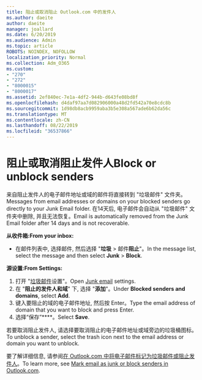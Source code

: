 ```yaml
---
title: 阻止或取消阻止 Outlook.com 中的发件人
ms.author: daeite
author: daeite
manager: joallard
ms.date: 6/20/2019
ms.audience: Admin
ms.topic: article
ROBOTS: NOINDEX, NOFOLLOW
localization_priority: Normal
ms.collection: Adm_O365
ms.custom:
- "270"
- "272"
- "8000015"
- "8000017"
ms.assetid: 2ef840ec-7e1a-4df2-944b-d643fe08bd8f
ms.openlocfilehash: d4daf97aa7d082906000a48d2fd542a70e8cdc8b
ms.sourcegitcommit: 1d98db8acb9959aba3b5e308a567ade6b62da56c
ms.translationtype: MT
ms.contentlocale: zh-CN
ms.lasthandoff: 08/22/2019
ms.locfileid: "36537866"
---
```

# <a name="block-or-unblock-senders"></a><span data-ttu-id="8e597-102">阻止或取消阻止发件人</span><span class="sxs-lookup"><span data-stu-id="8e597-102">Block or unblock senders</span></span>

<span data-ttu-id="8e597-103">来自阻止发件人的电子邮件地址或域的邮件将直接转到 "垃圾邮件" 文件夹。</span><span class="sxs-lookup"><span data-stu-id="8e597-103">Messages from email addresses or domains on your blocked senders go directly to your Junk Email folder.</span></span> <span data-ttu-id="8e597-104">在14天后, 电子邮件会自动从 "垃圾邮件" 文件夹中删除, 并且无法恢复。</span><span class="sxs-lookup"><span data-stu-id="8e597-104">Email is automatically removed from the Junk Email folder after 14 days and is not recoverable.</span></span>

<span data-ttu-id="8e597-105">**从收件箱:**</span><span class="sxs-lookup"><span data-stu-id="8e597-105">**From your inbox:**</span></span>

- <span data-ttu-id="8e597-106">在邮件列表中, 选择邮件, 然后选择 "**垃圾** > 邮件**阻止**"。</span><span class="sxs-lookup"><span data-stu-id="8e597-106">In the message list, select the message and then select **Junk** > **Block**.</span></span>

<span data-ttu-id="8e597-107">**源设置:**</span><span class="sxs-lookup"><span data-stu-id="8e597-107">**From Settings:**</span></span>

1. <span data-ttu-id="8e597-108">打开 "[垃圾邮件](https://outlook.live.com/mail/options/mail/junkEmail)设置"。</span><span class="sxs-lookup"><span data-stu-id="8e597-108">Open [Junk email](https://outlook.live.com/mail/options/mail/junkEmail) settings.</span></span>
2. <span data-ttu-id="8e597-109">在 "**阻止的发件人和域**" 下, 选择 "**添加**"。</span><span class="sxs-lookup"><span data-stu-id="8e597-109">Under **Blocked senders and domains**, select **Add**.</span></span>
3. <span data-ttu-id="8e597-110">键入要阻止的域的电子邮件地址, 然后按 Enter。</span><span class="sxs-lookup"><span data-stu-id="8e597-110">Type the email address of domain that you want to block and press Enter.</span></span>
4. <span data-ttu-id="8e597-111">选择“保存”\*\*\*\*。</span><span class="sxs-lookup"><span data-stu-id="8e597-111">Select **Save**.</span></span>

<span data-ttu-id="8e597-112">若要取消阻止发件人, 请选择要取消阻止的电子邮件地址或域旁边的垃圾桶图标。</span><span class="sxs-lookup"><span data-stu-id="8e597-112">To unblock a sender, select the trash icon next to the email address or domain you want to unblock.</span></span>

<span data-ttu-id="8e597-113">要了解详细信息, 请参阅[在 Outlook.com 中将电子邮件标记为垃圾邮件或阻止发件人](https://support.office.com/article/a3ece97b-82f8-4a5e-9ac3-e92fa6427ae4?wt.mc_id=Office_Outlook_com_Alchemy)。</span><span class="sxs-lookup"><span data-stu-id="8e597-113">To learn more, see [Mark email as junk or block senders in Outlook.com](https://support.office.com/article/a3ece97b-82f8-4a5e-9ac3-e92fa6427ae4?wt.mc_id=Office_Outlook_com_Alchemy).</span></span>